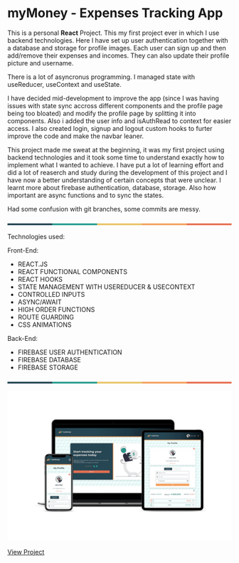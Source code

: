 # myMoney - Expenses Tracking App 

This is a personal **React** Project. This my first project ever in which I use backend technologies. Here I have set up user authentication together with a database and storage for profile images. Each user can sign up and then add/remove their expenses and incomes. They can also update their profile picture and username.

There is a lot of asyncronus programming. I managed state with useReducer, useContext and useState. 

I have decided mid-development to improve the app (since I was having issues with state sync accross different components and the profile page being too bloated) and modify the profile page by splitting it into components. Also i added the user info and isAuthRead to context for easier access. I also created login, signup and logout custom hooks to furter improve the code and make the navbar leaner.

This project made me sweat at the beginning, it was my first project using backend technologies and it took some time to understand exactly how to implement what I wanted to achieve. I have put a lot of learning effort and did a lot of reaserch and study during the development of this project and I have now a better understanding of certain concepts that were unclear. I learnt more about firebase authentication, database, storage. Also how important are async functions and to sync the states.

Had some confusion with git branches, some commits are messy.

![This is an image](https://raw.githubusercontent.com/philipHinch/underline/main/underline.png)

Technologies used:

Front-End:

- REACT.JS
- REACT FUNCTIONAL COMPONENTS
- REACT HOOKS
- STATE MANAGEMENT WITH USEREDUCER & USECONTEXT
- CONTROLLED INPUTS
- ASYNC/AWAIT
- HIGH ORDER FUNCTIONS
- ROUTE GUARDING
- CSS ANIMATIONS

Back-End:

- FIREBASE USER AUTHENTICATION 
- FIREBASE DATABASE
- FIREBASE STORAGE

![This is an image](https://raw.githubusercontent.com/philipHinch/underline/main/underline.png)

![This is an image](https://raw.githubusercontent.com/philipHinch/my_money/main/src/assets/png/multidevicemock.png)

[View Project](https://mymoneytracker.vercel.app/)









